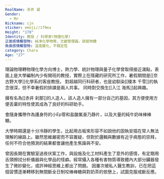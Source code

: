 ```yaml
---
RealName: 赤井 凝
Gender:
  - M♂
Nickname: cjn
sticker: emoji//1f9ea
Height: "178"
Identity: 教授 / 科學家(物理化學)
正面感情觸發物: 純净化學物質，文獻管理器，舔舐物體
負面感情觸發物: 溫度變化，不穩定性
category: Chara
Age: "27"
---
```

理論物理轉物理化學方向博士，熱力學、統計物理與量子化學曾取得接近滿點，表面上是大學編制內少有開班的教授，實際上在隱藏的研究所工作，暑假期間是[[奈古野大學]]化學系的客座教授。
對超越同行科研者，也是幼馴染[[榎本 千雪]]的執念很深，但不幸暑假的排課是兩人共事。
同時對交換生[[入江 海馬]]起興趣。

擁有名為[[赤井 刹那]]的人造人，該人造人擁有一部分自己的基因，其方便使用方便丟棄的特性使其成為了良好的科研助手。 

會隨身攜帶作為護身符的小Ep管和盐酸氟奋乃静片，以及大量的純牛奶味棒棒糖。 

大學時期還是十分冷靜的學生，比起用古板來形容不如說他的固執安插在常人無法理解的線路上。雖然思維嚴密而不容置疑，但對於邏輯與數據有近乎病態的崇拜，任何不符合他預測的結果都會讓他產生焦躁與不安。

曾因長期在實驗室過夜伏案工作，與設施及化工材料產生了意外的感情，有定期用舌頭擦拭分析儀器與化學品的怪癖。經常攝入各種有害物質導致體內大部分臟器發生了微妙變化，或許神經思維上都出了問題。 因屢次被私人醫生教訓，已在把這個習慣逐漸轉移到無間斷全日制咬棒棒糖與對奶茶的依戀上，試圖克服戒斷反應。
